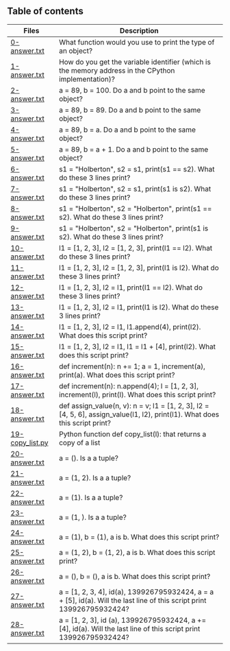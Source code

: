 
## Table of contents
Files | Description
----- | -----------
[0-answer.txt](./0-answer.txt) | What function would you use to print the type of an object?
[1-answer.txt](./1-answer.txt) | How do you get the variable identifier (which is the memory address in the CPython implementation)?
[2-answer.txt](./2-answer.txt) | a = 89, b = 100. Do a and b point to the same object?
[3-answer.txt](./3-answer.txt) | a = 89, b = 89. Do a and b point to the same object?
[4-answer.txt](./4-answer.txt) | a = 89, b = a. Do a and b point to the same object?
[5-answer.txt](./5-answer.txt) | a = 89, b = a + 1. Do a and b point to the same object?
[6-answer.txt](./6-answer.txt) | s1 = "Holberton", s2 = s1, print(s1 == s2). What do these 3 lines print?
[7-answer.txt](./7-answer.txt) | s1 = "Holberton", s2 = s1, print(s1 is s2). What do these 3 lines print?
[8-answer.txt](./8-answer.txt) | s1 = "Holberton", s2 = "Holberton", print(s1 == s2). What do these 3 lines print?
[9-answer.txt](./9-answer.txt) | s1 = "Holberton", s2 = "Holberton", print(s1 is s2). What do these 3 lines print?
[10-answer.txt](./10-answer.txt) | l1 = [1, 2, 3], l2 = [1, 2, 3], print(l1 == l2). What do these 3 lines print?
[11-answer.txt](./11-answer.txt) | l1 = [1, 2, 3], l2 = [1, 2, 3], print(l1 is l2). What do these 3 lines print?
[12-answer.txt](./12-answer.txt) | l1 = [1, 2, 3], l2 = l1, print(l1 == l2). What do these 3 lines print?
[13-answer.txt](./13-answer.txt) | l1 = [1, 2, 3], l2 = l1, print(l1 is l2). What do these 3 lines print?
[14-answer.txt](./14-answer.txt) | l1 = [1, 2, 3], l2 = l1, l1.append(4), print(l2). What does this script print?
[15-answer.txt](./15-answer.txt) | l1 = [1, 2, 3], l2 = l1, l1 = l1 + [4], print(l2). What does this script print?
[16-answer.txt](./16-answer.txt) | def increment(n): n += 1; a = 1, increment(a), print(a). What does this script print?
[17-answer.txt](./17-answer.txt) | def increment(n): n.append(4); l = [1, 2, 3], increment(l), print(l). What does this script print?
[18-answer.txt](./18-answer.txt) | def assign_value(n, v): n = v; l1 = [1, 2, 3], l2 = [4, 5, 6], assign_value(l1, l2), print(l1). What does this script print?
[19-copy_list.py](./19-copy_list.py) | Python function def copy_list(l): that returns a copy of a list
[20-answer.txt](./20-answer.txt) | a = (). Is a a tuple?
[21-answer.txt](./21-answer.txt) | a = (1, 2). Is a a tuple?
[22-answer.txt](./22-answer.txt) | a = (1). Is a a tuple?
[23-answer.txt](./23-answer.txt) | a = (1, ). Is a a tuple?
[24-answer.txt](./24-answer.txt) | a = (1), b = (1), a is b. What does this script print?
[25-answer.txt](./25-answer.txt) | a = (1, 2), b = (1, 2), a is b. What does this script print?
[26-answer.txt](./26-answer.txt) | a = (), b = (), a is b. What does this script print?
[27-answer.txt](./27-answer.txt) | a = [1, 2, 3, 4], id(a), 139926795932424, a = a + [5], id(a). Will the last line of this script print 139926795932424?
[28-answer.txt](./28-answer.txt) | a = [1, 2, 3], id (a), 139926795932424, a += [4], id(a). Will the last line of this script print 139926795932424?
